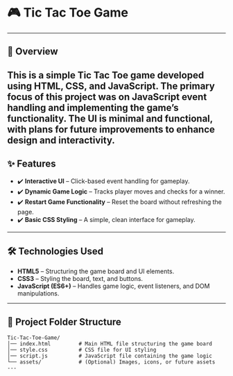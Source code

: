# 🎮 Tic Tac Toe Game
---
## 📌 Overview  
This is a simple **Tic Tac Toe** game developed using **HTML, CSS, and JavaScript**. The primary focus of this project was on **JavaScript event handling** and implementing the game’s functionality. The UI is minimal and functional, with plans for future improvements to enhance design and interactivity.  
---
## ✨ Features  
- ✔️ **Interactive UI** – Click-based event handling for gameplay.  
- ✔️ **Dynamic Game Logic** – Tracks player moves and checks for a winner.  
- ✔️ **Restart Game Functionality** – Reset the board without refreshing the page.  
- ✔️ **Basic CSS Styling** – A simple, clean interface for gameplay.  
---
## 🛠️ Technologies Used  
- **HTML5** – Structuring the game board and UI elements.  
- **CSS3** – Styling the board, text, and buttons.  
- **JavaScript (ES6+)** – Handles game logic, event listeners, and DOM manipulations.  
---
## 📂 Project Folder Structure  
```plaintext
Tic-Tac-Toe-Game/
│── index.html         # Main HTML file structuring the game board
│── style.css          # CSS file for UI styling
│── script.js          # JavaScript file containing the game logic
└── assets/            # (Optional) Images, icons, or future assets
---


